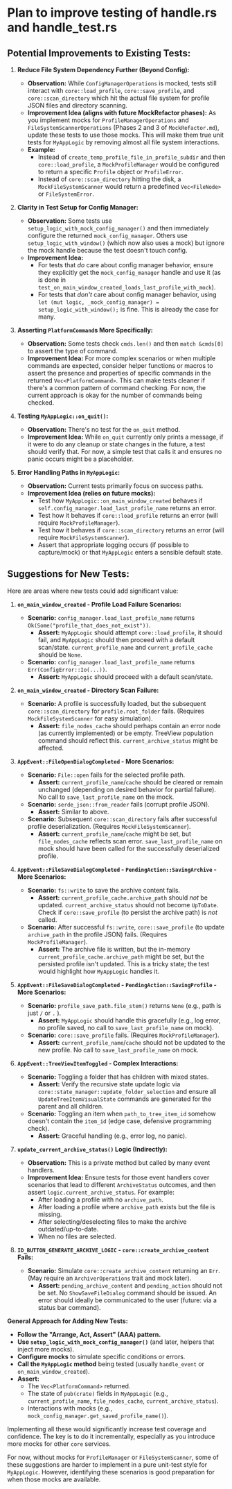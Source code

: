 # Plan to improve testing of handle.rs and handle_test.rs

## Potential Improvements to Existing Tests:

1.  **Reduce File System Dependency Further (Beyond Config):**
    *   **Observation:** While `ConfigManagerOperations` is mocked, tests still interact with `core::load_profile`, `core::save_profile`, and `core::scan_directory` which hit the actual file system for profile JSON files and directory scanning.
    *   **Improvement Idea (aligns with future MockRefactor phases):** As you implement mocks for `ProfileManagerOperations` and `FileSystemScannerOperations` (Phases 2 and 3 of `MockRefactor.md`), update these tests to use those mocks. This will make them true unit tests for `MyAppLogic` by removing almost all file system interactions.
    *   **Example:**
        *   Instead of `create_temp_profile_file_in_profile_subdir` and then `core::load_profile`, a `MockProfileManager` would be configured to return a specific `Profile` object or `ProfileError`.
        *   Instead of `core::scan_directory` hitting the disk, a `MockFileSystemScanner` would return a predefined `Vec<FileNode>` or `FileSystemError`.

2.  **Clarity in Test Setup for Config Manager:**
    *   **Observation:** Some tests use `setup_logic_with_mock_config_manager()` and then immediately configure the returned `mock_config_manager`. Others use `setup_logic_with_window()` (which now also uses a mock) but ignore the mock handle because the test doesn't touch config.
    *   **Improvement Idea:**
        *   For tests that *do* care about config manager behavior, ensure they explicitly get the `mock_config_manager` handle and use it (as is done in `test_on_main_window_created_loads_last_profile_with_mock`).
        *   For tests that *don't* care about config manager behavior, using `let (mut logic, _mock_config_manager) = setup_logic_with_window();` is fine. This is already the case for many.

3.  **Asserting `PlatformCommand`s More Specifically:**
    *   **Observation:** Some tests check `cmds.len()` and then `match &cmds[0]` to assert the type of command.
    *   **Improvement Idea:** For more complex scenarios or when multiple commands are expected, consider helper functions or macros to assert the presence and properties of specific commands in the returned `Vec<PlatformCommand>`. This can make tests cleaner if there's a common pattern of command checking. For now, the current approach is okay for the number of commands being checked.

4.  **Testing `MyAppLogic::on_quit()`:**
    *   **Observation:** There's no test for the `on_quit` method.
    *   **Improvement Idea:** While `on_quit` currently only prints a message, if it were to do any cleanup or state changes in the future, a test should verify that. For now, a simple test that calls it and ensures no panic occurs might be a placeholder.

5.  **Error Handling Paths in `MyAppLogic`:**
    *   **Observation:** Current tests primarily focus on success paths.
    *   **Improvement Idea (relies on future mocks):**
        *   Test how `MyAppLogic::on_main_window_created` behaves if `self.config_manager.load_last_profile_name` returns an error.
        *   Test how it behaves if `core::load_profile` returns an error (will require `MockProfileManager`).
        *   Test how it behaves if `core::scan_directory` returns an error (will require `MockFileSystemScanner`).
        *   Assert that appropriate logging occurs (if possible to capture/mock) or that `MyAppLogic` enters a sensible default state.

## Suggestions for New Tests:

Here are areas where new tests could add significant value:

1.  **`on_main_window_created` - Profile Load Failure Scenarios:**
    *   **Scenario:** `config_manager.load_last_profile_name` returns `Ok(Some("profile_that_does_not_exist"))`.
        *   **Assert:** `MyAppLogic` should attempt `core::load_profile`, it should fail, and `MyAppLogic` should then proceed with a default scan/state. `current_profile_name` and `current_profile_cache` should be `None`.
    *   **Scenario:** `config_manager.load_last_profile_name` returns `Err(ConfigError::Io(...))`.
        *   **Assert:** `MyAppLogic` should proceed with a default scan/state.

2.  **`on_main_window_created` - Directory Scan Failure:**
    *   **Scenario:** A profile is successfully loaded, but the subsequent `core::scan_directory` for `profile.root_folder` fails. (Requires `MockFileSystemScanner` for easy simulation).
        *   **Assert:** `file_nodes_cache` should perhaps contain an error node (as currently implemented) or be empty. TreeView population command should reflect this. `current_archive_status` might be affected.

3.  **`AppEvent::FileOpenDialogCompleted` - More Scenarios:**
    *   **Scenario:** `File::open` fails for the selected profile path.
        *   **Assert:** `current_profile_name`/`cache` should be cleared or remain unchanged (depending on desired behavior for partial failure). No call to `save_last_profile_name` on the mock.
    *   **Scenario:** `serde_json::from_reader` fails (corrupt profile JSON).
        *   **Assert:** Similar to above.
    *   **Scenario:** Subsequent `core::scan_directory` fails after successful profile deserialization. (Requires `MockFileSystemScanner`).
        *   **Assert:** `current_profile_name`/`cache` might be set, but `file_nodes_cache` reflects scan error. `save_last_profile_name` on mock should have been called for the successfully deserialized profile.

4.  **`AppEvent::FileSaveDialogCompleted` - `PendingAction::SavingArchive` - More Scenarios:**
    *   **Scenario:** `fs::write` to save the archive content fails.
        *   **Assert:** `current_profile_cache.archive_path` should *not* be updated. `current_archive_status` should not become `UpToDate`. Check if `core::save_profile` (to persist the archive path) is *not* called.
    *   **Scenario:** After successful `fs::write`, `core::save_profile` (to update `archive_path` in the profile JSON) fails. (Requires `MockProfileManager`).
        *   **Assert:** The archive file is written, but the in-memory `current_profile_cache.archive_path` might be set, but the persisted profile isn't updated. This is a tricky state; the test would highlight how `MyAppLogic` handles it.

5.  **`AppEvent::FileSaveDialogCompleted` - `PendingAction::SavingProfile` - More Scenarios:**
    *   **Scenario:** `profile_save_path.file_stem()` returns `None` (e.g., path is just `/` or `.` ).
        *   **Assert:** `MyAppLogic` should handle this gracefully (e.g., log error, no profile saved, no call to `save_last_profile_name` on mock).
    *   **Scenario:** `core::save_profile` fails. (Requires `MockProfileManager`).
        *   **Assert:** `current_profile_name`/`cache` should not be updated to the new profile. No call to `save_last_profile_name` on mock.

6.  **`AppEvent::TreeViewItemToggled` - Complex Interactions:**
    *   **Scenario:** Toggling a folder that has children with mixed states.
        *   **Assert:** Verify the recursive state update logic via `core::state_manager::update_folder_selection` and ensure all `UpdateTreeItemVisualState` commands are generated for the parent and all children.
    *   **Scenario:** Toggling an item when `path_to_tree_item_id` somehow doesn't contain the `item_id` (edge case, defensive programming check).
        *   **Assert:** Graceful handling (e.g., error log, no panic).

7.  **`update_current_archive_status()` Logic (Indirectly):**
    *   **Observation:** This is a private method but called by many event handlers.
    *   **Improvement Idea:** Ensure tests for those event handlers cover scenarios that lead to different `ArchiveStatus` outcomes, and then assert `logic.current_archive_status`. For example:
        *   After loading a profile with no `archive_path`.
        *   After loading a profile where `archive_path` exists but the file is missing.
        *   After selecting/deselecting files to make the archive outdated/up-to-date.
        *   When no files are selected.

8.  **`ID_BUTTON_GENERATE_ARCHIVE_LOGIC` - `core::create_archive_content` Fails:**
    *   **Scenario:** Simulate `core::create_archive_content` returning an `Err`. (May require an `ArchiverOperations` trait and mock later).
        *   **Assert:** `pending_archive_content` and `pending_action` should not be set. No `ShowSaveFileDialog` command should be issued. An error should ideally be communicated to the user (future: via a status bar command).

**General Approach for Adding New Tests:**

*   **Follow the "Arrange, Act, Assert" (AAA) pattern.**
*   **Use `setup_logic_with_mock_config_manager()`** (and later, helpers that inject more mocks).
*   **Configure mocks** to simulate specific conditions or errors.
*   **Call the `MyAppLogic` method** being tested (usually `handle_event` or `on_main_window_created`).
*   **Assert:**
    *   The `Vec<PlatformCommand>` returned.
    *   The state of `pub(crate)` fields in `MyAppLogic` (e.g., `current_profile_name`, `file_nodes_cache`, `current_archive_status`).
    *   Interactions with mocks (e.g., `mock_config_manager.get_saved_profile_name()`).

Implementing all these would significantly increase test coverage and confidence. The key is to do it incrementally, especially as you introduce more mocks for other `core` services.

For now, without mocks for `ProfileManager` or `FileSystemScanner`, some of these suggestions are harder to implement in a pure unit-test style for `MyAppLogic`. However, identifying these scenarios is good preparation for when those mocks are available.
